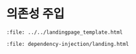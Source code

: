 # 의존성 주입

```{raw} html
:file: ../../landingpage_template.html
```

```{raw} html
:file: dependency-injection/landing.html
```